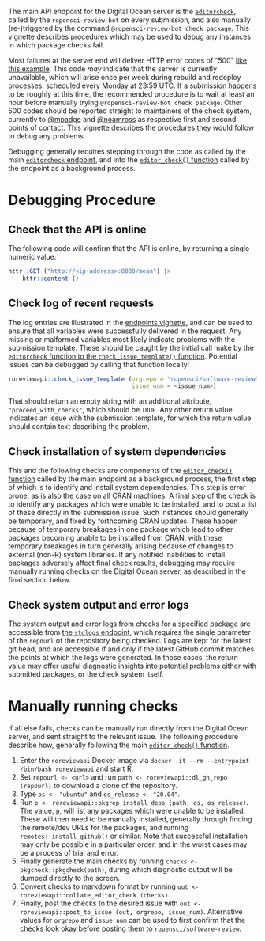 The main API endpoint for the Digital Ocean server is the
[`editorcheck`](https://docs.ropensci.org/roreviewapi/articles/endpoints.html#editorcheck),
called by the `ropensci-review-bot` on every submission, and also
manually (re-)triggered by the command
`@ropensci-review-bot check package`. This vignette describes procedures
which may be used to debug any instances in which package checks fail.

Most failures at the server end will deliver HTTP error codes of “500”
[like this
example](https://github.com/ropensci/software-review/issues/463#issuecomment-920941332).
This code *may* indicate that the server is currently unavailable, which
will arise once per week during rebuild and redeploy processes,
scheduled every Monday at 23:59 UTC. If a submission happens to be
roughly at this time, the recommended procedure is to wait at least an
hour before manually trying `@ropensci-review-bot check package`. Other
500 codes should be reported straight to maintainers of the check
system, currently to [@mpadge](https://github.com/mpadge) and
[@noamross](https://github.com/noamross) as respective first and second
points of contact. This vignette describes the procedures they would
follow to debug any problems.

Debugging generally requires stepping through the code as called by the
main [`editorcheck`
endpoint](https://github.com/ropensci-review-tools/roreviewapi/blob/main/R/plumber.R),
and into the [`editor_check()`
function](https://github.com/ropensci-review-tools/roreviewapi/blob/main/R/editor-check.R)
called by the endpoint as a background process.

# Debugging Procedure

## Check that the API is online

The following code will confirm that the API is online, by returning a
single numeric value:

``` r
httr::GET ("http://<ip-address>:8000/mean") |>
    httr::content ()
```

## Check log of recent requests

The log entries are illustrated in the [endpoints
vignette](https://docs.ropensci.org/roreviewapi/articles/endpoints.html#5-log),
and can be used to ensure that all variables were successfully delivered
in the request. Any missing or malformed variables most likely indicate
problems with the submission template. These should be caught by the
initial call make by the [`editorcheck` function to the
`check_issue_template()`
function](https://github.com/ropensci-review-tools/roreviewapi/blob/82c9724a712094e4ccabb3974cb952f68ad5180f/R/plumber.R#L23).
Potential issues can be debugged by calling that function locally:

``` r
roreviewapi::check_issue_template (orgrepo = "ropensci/software-review",
                                   issue_num = <issue_num>)
```

That should return an empty string with an additional attribute,
`"proceed_with_checks"`, which should be `TRUE`. Any other return value
indicates an issue with the submission template, for which the return
value should contain text describing the problem.

## Check installation of system dependencies

This and the following checks are components of the [`editor_check()`
function](https://github.com/ropensci-review-tools/roreviewapi/blob/main/R/editor-check.R)
called by the main endpoint as a background process, the first step of
which is to identify and install system dependencies. This step is error
prone, as is also the case on all CRAN machines. A final step of the
check is to identify any packages which were unable to be installed, and
to post a list of these directly in the submission issue. Such instances
should generally be temporary, and fixed by forthcoming CRAN updates.
These happen because of temporary breakages in one package which lead to
other packages becoming unable to be installed from CRAN, with these
temporary breakages in turn generally arising because of changes to
external (non-R) system libraries. If any notified inabilities to
install packages adversely affect final check results, debugging may
require manually running checks on the Digital Ocean server, as
described in the final section below.

## Check system output and error logs

The system output and error logs from checks for a specified package are
accessible from [the `stdlogs`
endpoint](https://docs.ropensci.org/roreviewapi/articles/endpoints.html#7-stdlogs),
which requires the single parameter of the `repourl` of the repository
being checked. Logs are kept for the latest git head, and are accessible
if and only if the latest GitHub commit matches the points at which the
logs were generated. In those cases, the return value may offer useful
diagnostic insights into potential problems either with submitted
packages, or the check system itself.

# Manually running checks

If all else fails, checks can be manually run directly from the Digital
Ocean server, and sent straight to the relevant issue. The following
procedure describe how, generally following the main [`editor_check()`
function](https://github.com/ropensci-review-tools/roreviewapi/blob/main/R/editor-check.R).

1.  Enter the `roreviewapi` Docker image via
    `docker -it --rm --entrypoint /bin/bash roreviewapi` and start R.
2.  Set `repourl <- <url>` and run
    `path <- roreviewapi::dl_gh_repo (repourl)` to download a clone of
    the repository.
3.  Type `os <- "ubuntu"` and `os_release <- "20.04"`.
4.  Run `p <- roreviewapi::pkgrep_install_deps (path, os, os_release)`.
    The value, `p`, will list any packages which were unable to be
    installed. These will then need to be manually installed, generally
    through finding the remote/dev URLs for the packages, and running
    `remotes::install_github()` or similar. Note that successful
    installation may only be possible in a particular order, and in the
    worst cases may be a process of trial and error.
5.  Finally generate the main checks by running
    `checks <- pkgcheck::pkgcheck(path)`, during which diagnostic output
    will be dumped directly to the screen.
6.  Convert checks to markdown format by running
    `out <- roreviewapi::collate_editor_check (checks)`.
7.  Finally, post the checks to the desired issue with
    `out <- roreviewapi::post_to_issue (out, orgrepo, issue_num)`.
    Alternative values for `orgrepo` and `issue_num` can be used to
    first confirm that the checks look okay before posting them to
    `ropensci/software-review`.
